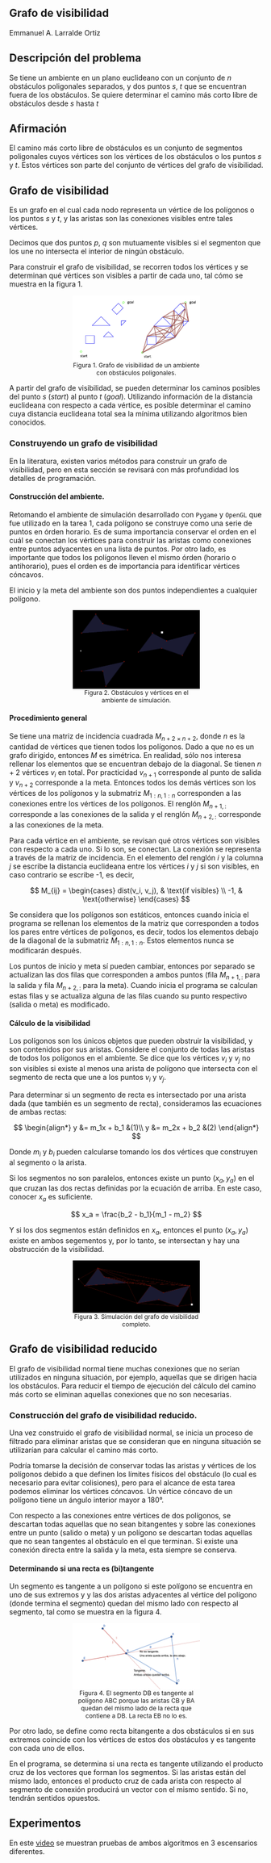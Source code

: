 <style>
    figure {
        display: block;
        margin-left: auto;
        margin-right: auto;
        width: 50%;
    }
    figure img {
        vertical-align: top;
    }
    figure figcaption {
        text-align: center;
        font-size: 12px
    }
</style>

## Grafo de visibilidad

Emmanuel A. Larralde Ortiz

## Descripción del problema

Se tiene un ambiente en un plano euclideano con un conjunto de $n$ obstáculos poligonales separados, y dos puntos $s$, $t$ que se encuentran fuera de los obstáculos. Se quiere determinar el camino más corto libre de obstáculos desde $s$ hasta $t$

## Afirmación

El camino más corto libre de obstáculos es un conjunto de segmentos poligonales cuyos vértices son los vértices de los obstáculos o los puntos $s$ y $t$. Estos vértices son parte del conjunto de vértices del grafo de visibilidad.

## Grafo de visibilidad

Es un grafo en el cual cada nodo representa un vértice de los polígonos o los puntos $s$ y $t$, y las aristas son las conexiones visibles entre tales vértices.


Decimos que dos puntos $p$, $q$ son mutuamente visibles si el segmenton que los une no intersecta el interior de ningún obstáculo. 

Para construir el grafo de visibilidad, se recorren todos los vértices y se determinan qué vértices son visibles a partir de cada uno, tal cómo se muestra en la figura 1.


<figure>
    <img src='vis_graph.jpeg' alt='visibility graph' />
    <figcaption>
        Figura 1. Grafo de visibilidad de un ambiente con obstáculos poligonales.
    </figcaption>
</figure>

A partir del grafo de visibilidad, se pueden determinar los caminos posibles del punto $s$ (*start*) al punto $t$ (*goal*). Utilizando información de la distancia euclideana con respecto a cada vértice, es posible determinar el camino cuya distancia euclideana total sea la mínima utilizando algoritmos bien conocidos.

### Construyendo un grafo de visibilidad

En la literatura, existen varios métodos para construir un grafo de visibilidad, pero en esta sección se revisará con más profundidad los detalles de programación.

#### Construcción del ambiente.

Retomando el ambiente de simulación desarrollado con `Pygame` y `OpenGL` que fue utilizado en la tarea 1, cada polígono se construye como una serie de puntos en órden horario. Es de suma importancia conservar el orden en el cuál se conectan los vértices para construir las aristas como conexiones entre puntos adyacentes en una lista de puntos. Por otro lado, es importante que todos los polígonos lleven el mismo órden (horario o antihorario), pues el orden es de importancia para identificar vértices cóncavos.

El inicio y la meta del ambiente son dos puntos independientes a cualquier polígono.

<figure>
    <img src='polygons.jpeg' alt='simulation' />
    <figcaption>
        Figura 2. Obstáculos y vértices en el ambiente de simulación.
    </figcaption>
</figure>

#### Procedimiento general

Se tiene una matriz de incidencia cuadrada $M_{n +2 \times n + 2}$, donde $n$ es la cantidad de vértices que tienen todos los polígonos. Dado a que no es un grafo dirigido, entonces $M$ es simétrica. En realidad, sólo nos interesa rellenar los elementos que se encuentran debajo de la diagonal. Se tienen $n+2$ vértices $v_i$ en total. Por practicidad $v_{n+1}$ corresponde al punto de salida y $v_{n+2}$ corresponde a la meta. Entonces todos los demás vértices son los vértices de los polígonos y la submatriz $M_{1:n,1:n}$ corresponden a las conexiones entre los vértices de los polígonos. El renglón $M_{n+1, :}$ corresponde a las conexiones de la salida y el renglón $M_{n+2, :}$ corresponde a las conexiones de la meta.

Para cada vértice en el ambiente, se revisan qué otros vértices son visibles con respecto a cada uno. Si lo son, se conectan. La conexión se representa a través de la matriz de incidencia. En el elemento del renglón $i$ y la columna $j$ se escribe la distancia euclideana entre los vértices $i$ y $j$ si son visibles, en caso contrario se escribe -1, es decir, 

$$
M_{ij} =
    \begin{cases}
      dist(v_i, v_j), & \text{if visibles} \\
      -1, & \text{otherwise}
    \end{cases}
$$

Se considera que los polígonos son estáticos, entonces cuando inicia el programa se rellenan los elementos de la matriz que corresponden a todos los pares entre vértices de polígonos, es decir, todos los elementos debajo de la diagonal de la submatriz $M_{1:n,1:n}$. Estos elementos nunca se modificarán después.

Los puntos de inicio y meta sí pueden cambiar, entonces por separado se actualizan las dos filas que corresponden a ambos puntos (fila $M_{n + 1,:}$ para la salida y fila $M_{n + 2,:}$ para la meta). Cuando inicia el programa se calculan estas filas y se actualiza alguna de las filas cuando su punto respectivo (salida o meta) es modificado.

#### Cálculo de la visibilidad

Los polígonos son los únicos objetos que pueden obstruir la visibilidad, y son contenidos por sus aristas. Considere el conjunto de todas las aristas de todos los polígonos en el ambiente. Se dice que los vértices $v_i$ y $v_j$ no son visibles si existe al menos una arista de polígono que intersecta con el segmento de recta que une a los puntos $v_i$ y $v_j$.

Para determinar si un segmento de recta es intersectado por una arista dada (que también es un segmento de recta), consideramos las ecuaciones de ambas rectas:

$$
\begin{align*}
    y &= m_1x + b_1 &(1)\\
    y &= m_2x + b_2 &(2)
\end{align*}
$$

Donde $m_i$ y $b_i$ pueden calcularse tomando los dos vértices que construyen al segmento o la arista.

Si los segmentos no son paralelos, entonces existe un punto $(x_a, y_a)$ en el que cruzan las dos rectas definidas por la ecuación de arriba. En este caso, conocer $x_a$ es suficiente.

$$
x_a = \frac{b_2 - b_1}{m_1 - m_2}
$$

Y si los dos segmentos están definidos en $x_a$, entonces el punto $(x_a, y_a)$ existe en ambos segementos y, por lo tanto, se intersectan y hay una obstrucción de la visibilidad.

<figure>
    <img src='complete_vis.jpeg' alt='visibility graph sim' />
    <figcaption>
        Figura 3. Simulación del grafo de visibilidad completo.
    </figcaption>
</figure>

## Grafo de visibilidad reducido

El grafo de visibilidad normal tiene muchas conexiones que no serían utilizados en ninguna situación, por ejemplo, aquellas que se dirigen hacia los obstáculos. Para reducir el tiempo de ejecución del cálculo del camino más corto se eliminan aquellas conexiones que no son necesarias.


### Construcción del grafo de visibilidad reducido.

Una vez construido el grafo de visibilidad normal, se inicia un proceso de filtrado para eliminar aristas que se consideran que en ninguna situación se utilizarían para calcular el camino más corto.

Podría tomarse la decisión de conservar todas las aristas y vértices de los polígonos debido a que definen los límites físicos del obstáculo (lo cual es necesario para evitar colisiones), pero para el alcance de esta tarea podemos eliminar los vértices cóncavos. Un vértice cóncavo de un polígono tiene un ángulo interior mayor a 180°.

Con respecto a las conexiones entre vértices de dos polígonos, se descartan todas aquellas que no sean bitangentes y sobre las conexiones entre un punto (salido o meta) y un polígono se descartan todas aquellas que no sean tangentes al obstáculo en el que terminan. Si existe una conexión directa entre la salida y la meta, esta siempre se conserva.

#### Determinando si una recta es (bi)tangente

Un segmento es tangente a un polígono si este polígono se encuentra en uno de sus extremos y y las dos aristas adyacentes al vértice del polígono (donde termina el segmento) quedan del mismo lado con respecto al segmento, tal como se muestra en la figura 4.



<figure>
    <img src='recta_tangente.jpeg' alt='Recta tangente' />
    <figcaption>
        Figura 4. El segmento DB es tangente al polígono ABC porque las aristas CB y BA quedan del mismo lado de la recta que contiene a DB. La recta EB no lo es.
    </figcaption>
</figure>

Por otro lado, se define como recta bitangente a dos obstáculos si en sus extremos coincide con los vértices de estos dos obstáculos y es tangente con cada uno de ellos.

En el programa, se determina si una recta es tangente utilizando el producto cruz de los vectores que forman los segmentos. Si las aristas están del mismo lado, entonces el producto cruz de cada arista con respecto al segmento de conexión producirá un vector con el mismo sentido. Si no, tendrán sentidos opuestos.

## Experimentos

En este [video](https://youtu.be/X8EhI1nT33o) se muestran pruebas de ambos algoritmos en 3 escensarios diferentes.
